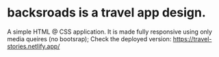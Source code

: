 # backsroads is a travel app design. 
A simple HTML @ CSS application.
It is made fully responsive using only media queires (no bootsrap);
Check the deployed version: https://travel-stories.netlify.app/
